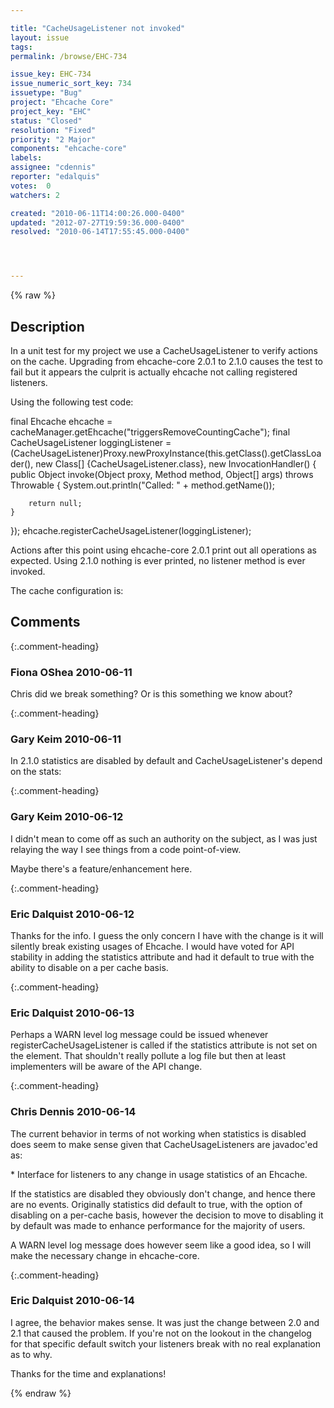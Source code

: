 ```yaml
---

title: "CacheUsageListener not invoked"
layout: issue
tags: 
permalink: /browse/EHC-734

issue_key: EHC-734
issue_numeric_sort_key: 734
issuetype: "Bug"
project: "Ehcache Core"
project_key: "EHC"
status: "Closed"
resolution: "Fixed"
priority: "2 Major"
components: "ehcache-core"
labels: 
assignee: "cdennis"
reporter: "edalquis"
votes:  0
watchers: 2

created: "2010-06-11T14:00:26.000-0400"
updated: "2012-07-27T19:59:36.000-0400"
resolved: "2010-06-14T17:55:45.000-0400"




---
```


{% raw %}

## Description

<div markdown="1" class="description">

In a unit test for my project we use a CacheUsageListener to verify actions on the cache. Upgrading from ehcache-core 2.0.1 to 2.1.0 causes the test to fail but it appears the culprit is actually ehcache not calling registered listeners.

Using the following test code:

final Ehcache ehcache = cacheManager.getEhcache("triggersRemoveCountingCache");
final CacheUsageListener loggingListener = (CacheUsageListener)Proxy.newProxyInstance(this.getClass().getClassLoader(), new Class[] \{CacheUsageListener.class\}, new InvocationHandler() \{
    public Object invoke(Object proxy, Method method, Object[] args) throws Throwable {
        System.out.println("Called: " + method.getName());
        
        return null;
    }
\});
ehcache.registerCacheUsageListener(loggingListener);

Actions after this point using ehcache-core 2.0.1 print out all operations as expected. Using 2.1.0 nothing is ever printed, no listener method is ever invoked.


The cache configuration is:
	<cache name="triggersRemoveCountingCache" eternal="false"
		maxElementsInMemory="100" overflowToDisk="false" diskPersistent="false"
		timeToIdleSeconds="0" timeToLiveSeconds="300"
		memoryStoreEvictionPolicy="LRU" />

</div>

## Comments


{:.comment-heading}
### **Fiona OShea** <span class="date">2010-06-11</span>

<div markdown="1" class="comment">

Chris did we break something? Or is this something we know about?

</div>


{:.comment-heading}
### **Gary Keim** <span class="date">2010-06-11</span>

<div markdown="1" class="comment">

In 2.1.0 statistics are disabled by default and CacheUsageListener's depend on the stats:

<cache name="triggersRemoveCountingCache"
  eternal="false"
  maxElementsInMemory="100"
  overflowToDisk="false"
  diskPersistent="false"
  timeToIdleSeconds="0"
  timeToLiveSeconds="300"
  memoryStoreEvictionPolicy="LRU"
  statistics="true"/>


</div>


{:.comment-heading}
### **Gary Keim** <span class="date">2010-06-12</span>

<div markdown="1" class="comment">

I didn't mean to come off as such an authority on the subject, as I was just relaying the way I see things from a code point-of-view.

Maybe there's a feature/enhancement here.


</div>


{:.comment-heading}
### **Eric Dalquist** <span class="date">2010-06-12</span>

<div markdown="1" class="comment">

Thanks for the info. I guess the only concern I have with the change is it will silently break existing usages of Ehcache. I would have voted for API stability in adding the statistics attribute and had it default to true with the ability to disable on a per cache basis.

</div>


{:.comment-heading}
### **Eric Dalquist** <span class="date">2010-06-13</span>

<div markdown="1" class="comment">

Perhaps a WARN level log message could be issued whenever registerCacheUsageListener is called if the statistics attribute is not set on the <cache> element. That shouldn't really pollute a log file but then at least implementers will be aware of the API change.

</div>


{:.comment-heading}
### **Chris Dennis** <span class="date">2010-06-14</span>

<div markdown="1" class="comment">

The current behavior in terms of not working when statistics is disabled does seem to make sense given that CacheUsageListeners are javadoc'ed as:

 \* Interface for listeners to any change in usage statistics of an Ehcache.

If the statistics are disabled they obviously don't change, and hence there are no events.  Originally statistics did default to true, with the option of disabling on a per-cache basis, however the decision to move to disabling it by default was made to enhance performance for the majority of users.

A WARN level log message does however seem like a good idea, so I will make the necessary change in ehcache-core.

</div>


{:.comment-heading}
### **Eric Dalquist** <span class="date">2010-06-14</span>

<div markdown="1" class="comment">

I agree, the behavior makes sense. It was just the change between 2.0 and 2.1 that caused the problem. If you're not on the lookout in the changelog for that specific default switch your listeners break with no real explanation as to why.

Thanks for the time and explanations!

</div>



{% endraw %}
